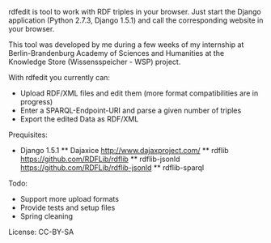 rdfedit is tool to work with RDF triples in your browser. Just start the Django application (Python 2.7.3, Django 1.5.1) and call the corresponding website in your browser.

This tool was developed by me during a few weeks of my internship at Berlin-Brandenburg Academy of Sciences and Humanities at the Knowledge Store (Wissensspeicher - WSP) project.

With rdfedit you currently can:
* Upload RDF/XML files and edit them (more format compatibilities are in progress)
* Enter a SPARQL-Endpoint-URI and parse a given number of triples
* Export the edited Data as RDF/XML

Prequisites:
* Django 1.5.1
** Dajaxice http://www.dajaxproject.com/
** rdflib https://github.com/RDFLib/rdflib
** rdflib-jsonld https://github.com/RDFLib/rdflib-jsonld
** rdflib-sparql

Todo:
* Support more upload formats
* Provide tests and setup files
* Spring cleaning

License:
CC-BY-SA